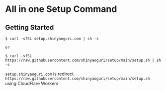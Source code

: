 # All in one Setup Command

## Getting Started

```
$ curl -sfSL setup.shinyaoguri.com | sh -s

or

$ curl -sfSL https://raw.githubusercontent.com/shinyaoguri/setup/main/setup.sh | sh -s

```

`setup.shinyaoguri.com` is redirect `https://raw.githubusercontent.com/shinyaoguri/setup/main/setup.sh` using CloudFlare Workers
